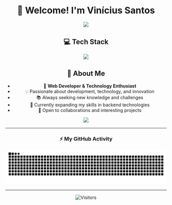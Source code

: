 <div align="center">

# 👋 Welcome! I'm **Vinícius Santos**

<a href="https://www.linkedin.com/in/viniciusnt/" target="_blank" rel="noopener noreferrer">
  <img src="https://img.shields.io/badge/LinkedIn-0077B5?style=for-the-badge&logo=linkedin&logoColor=white">
</a>

## 💻 Tech Stack

<p align="center">
  <a href="https://skillicons.dev">
    <img src="https://skillicons.dev/icons?i=html,css,js,nodejs,git,github,java,php,laravel,postman,mysql,phpstorm,vscode,notion,windows,ubuntu" />
  </a>
</p>

## 🚀 About Me

- 🔭 **Web Developer & Technology Enthusiast**
- 💡 Passionate about development, technology, and innovation
- 📚 Always seeking new knowledge and challenges
- 🌱 Currently expanding my skills in backend technologies
- 🤝 Open to collaborations and interesting projects

<p align="center">
  <img width="400" src="https://media.giphy.com/media/qgQUggAC3Pfv687qPC/giphy.gif" />
</p>

---

### ⚡ My GitHub Activity

<picture>
  <source media="(prefers-color-scheme: dark)" srcset="https://raw.githubusercontent.com/viniciusnt05/viniciusnt05/output/github-contribution-grid-snake-dark.svg">
  <source media="(prefers-color-scheme: light)" srcset="https://raw.githubusercontent.com/viniciusnt05/viniciusnt05/output/github-contribution-grid-snake-dark.svg">
  <img alt="GitHub contribution grid snake animation" src="https://raw.githubusercontent.com/viniciusnt05/viniciusnt05/output/github-contribution-grid-snake.svg">
</picture>

---

![Visitors](https://visitor-badge.laobi.icu/badge?page_id=viniciusnt05.viniciusnt05)

</div>
